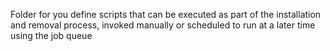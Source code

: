 Folder for you define scripts that can be executed as part of the installation and removal process, invoked manually or scheduled to run at a later time using the job queue
